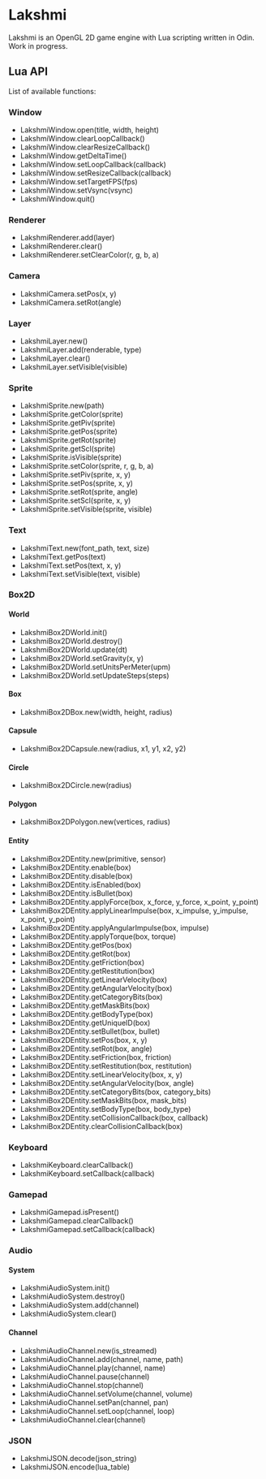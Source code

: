 # Lakshmi

Lakshmi is an OpenGL 2D game engine with Lua scripting written in Odin. Work in progress.

## Lua API

List of available functions:

### Window

* LakshmiWindow.open(title, width, height)
* LakshmiWindow.clearLoopCallback()
* LakshmiWindow.clearResizeCallback()
* LakshmiWindow.getDeltaTime()
* LakshmiWindow.setLoopCallback(callback)
* LakshmiWindow.setResizeCallback(callback)
* LakshmiWindow.setTargetFPS(fps)
* LakshmiWindow.setVsync(vsync)
* LakshmiWindow.quit()

### Renderer

* LakshmiRenderer.add(layer)
* LakshmiRenderer.clear()
* LakshmiRenderer.setClearColor(r, g, b, a)

### Camera

* LakshmiCamera.setPos(x, y)
* LakshmiCamera.setRot(angle)

### Layer

* LakshmiLayer.new()
* LakshmiLayer.add(renderable, type)
* LakshmiLayer.clear()
* LakshmiLayer.setVisible(visible)

### Sprite

* LakshmiSprite.new(path)
* LakshmiSprite.getColor(sprite)
* LakshmiSprite.getPiv(sprite)
* LakshmiSprite.getPos(sprite)
* LakshmiSprite.getRot(sprite)
* LakshmiSprite.getScl(sprite)
* LakshmiSprite.isVisible(sprite)
* LakshmiSprite.setColor(sprite, r, g, b, a)
* LakshmiSprite.setPiv(sprite, x, y)
* LakshmiSprite.setPos(sprite, x, y)
* LakshmiSprite.setRot(sprite, angle)
* LakshmiSprite.setScl(sprite, x, y)
* LakshmiSprite.setVisible(sprite, visible)

### Text

* LakshmiText.new(font_path, text, size)
* LakshmiText.getPos(text)
* LakshmiText.setPos(text, x, y)
* LakshmiText.setVisible(text, visible)

### Box2D

#### World

* LakshmiBox2DWorld.init()
* LakshmiBox2DWorld.destroy()
* LakshmiBox2DWorld.update(dt)
* LakshmiBox2DWorld.setGravity(x, y)
* LakshmiBox2DWorld.setUnitsPerMeter(upm)
* LakshmiBox2DWorld.setUpdateSteps(steps)

#### Box

* LakshmiBox2DBox.new(width, height, radius)

#### Capsule

* LakshmiBox2DCapsule.new(radius, x1, y1, x2, y2)

#### Circle

* LakshmiBox2DCircle.new(radius)

#### Polygon

* LakshmiBox2DPolygon.new(vertices, radius)

#### Entity

* LakshmiBox2DEntity.new(primitive, sensor)
* LakshmiBox2DEntity.enable(box)
* LakshmiBox2DEntity.disable(box)
* LakshmiBox2DEntity.isEnabled(box)
* LakshmiBox2DEntity.isBullet(box)
* LakshmiBox2DEntity.applyForce(box, x_force, y_force, x_point, y_point)
* LakshmiBox2DEntity.applyLinearImpulse(box, x_impulse, y_impulse, x_point, y_point)
* LakshmiBox2DEntity.applyAngularImpulse(box, impulse)
* LakshmiBox2DEntity.applyTorque(box, torque)
* LakshmiBox2DEntity.getPos(box)
* LakshmiBox2DEntity.getRot(box)
* LakshmiBox2DEntity.getFriction(box)
* LakshmiBox2DEntity.getRestitution(box)
* LakshmiBox2DEntity.getLinearVelocity(box)
* LakshmiBox2DEntity.getAngularVelocity(box)
* LakshmiBox2DEntity.getCategoryBits(box)
* LakshmiBox2DEntity.getMaskBits(box)
* LakshmiBox2DEntity.getBodyType(box)
* LakshmiBox2DEntity.getUniqueID(box)
* LakshmiBox2DEntity.setBullet(box, bullet)
* LakshmiBox2DEntity.setPos(box, x, y)
* LakshmiBox2DEntity.setRot(box, angle)
* LakshmiBox2DEntity.setFriction(box, friction)
* LakshmiBox2DEntity.setRestitution(box, restitution)
* LakshmiBox2DEntity.setLinearVelocity(box, x, y)
* LakshmiBox2DEntity.setAngularVelocity(box, angle)
* LakshmiBox2DEntity.setCategoryBits(box, category_bits)
* LakshmiBox2DEntity.setMaskBits(box, mask_bits)
* LakshmiBox2DEntity.setBodyType(box, body_type)
* LakshmiBox2DEntity.setCollisionCallback(box, callback)
* LakshmiBox2DEntity.clearCollisionCallback(box)

### Keyboard

* LakshmiKeyboard.clearCallback()
* LakshmiKeyboard.setCallback(callback)

### Gamepad

* LakshmiGamepad.isPresent()
* LakshmiGamepad.clearCallback()
* LakshmiGamepad.setCallback(callback)

### Audio

#### System

* LakshmiAudioSystem.init()
* LakshmiAudioSystem.destroy()
* LakshmiAudioSystem.add(channel)
* LakshmiAudioSystem.clear()

#### Channel

* LakshmiAudioChannel.new(is_streamed)
* LakshmiAudioChannel.add(channel, name, path)
* LakshmiAudioChannel.play(channel, name)
* LakshmiAudioChannel.pause(channel)
* LakshmiAudioChannel.stop(channel)
* LakshmiAudioChannel.setVolume(channel, volume)
* LakshmiAudioChannel.setPan(channel, pan)
* LakshmiAudioChannel.setLoop(channel, loop)
* LakshmiAudioChannel.clear(channel)

### JSON

* LakshmiJSON.decode(json_string)
* LakshmiJSON.encode(lua_table)
